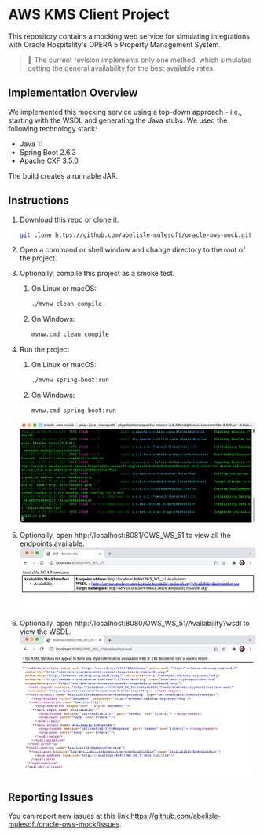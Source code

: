 # AWS KMS Client Project

This repository contains a mocking web service for simulating integrations with Oracle Hospitality's OPERA 5 Property Management System. 

> :memo: The current revision implements only one method, which simulates getting the general availability for the best available rates. 

## Implementation Overview
We implemented this mocking service using a top-down approach - i.e., starting with the WSDL and generating the Java stubs. We used the following technology stack:
- Java 11
- Spring Boot 2.6.3
- Apache CXF 3.5.0

The build creates a runnable JAR.

## Instructions
1. Download this repo or clone it.
    ```sh
    git clone https://github.com/abelisle-mulesoft/oracle-ows-mock.git
    ```
2. Open a command or shell window and change directory to the root of the project.  
3. Optionally, compile this project as a smoke test.
   1. On Linux or macOS:
       ```sh
       ./mvnw clean compile
       ```
   2. On Windows:
       ```sh 
       mvnw.cmd clean compile
       ```
4. Run the project
   1. On Linux or macOS:
       ```sh
       ./mvnw spring-boot:run
       ```
   2. On Windows:
       ```sh 
       mvnw.cmd spring-boot:run
       ```
    ![Running project screenshot](img/readme-running-project.png)  

5. Optionally, open http://localhost:8081/OWS_WS_51 to view all the endpoints available.
![Available endpoints screenshot](img/readme-available-endpoints.png)

6. Optionally, open http://localhost:8080/OWS_WS_51/Availability?wsdl to view the WSDL.
![WSDL screenshot](img/readme-wsdl.png)



## Reporting Issues

You can report new issues at this link https://github.com/abelisle-mulesoft/oracle-ows-mock/issues.
